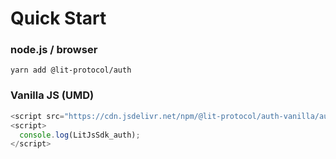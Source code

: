 # Quick Start

### node.js / browser

```
yarn add @lit-protocol/auth
```

### Vanilla JS (UMD)

```js
<script src="https://cdn.jsdelivr.net/npm/@lit-protocol/auth-vanilla/auth.js"></script>
<script>
  console.log(LitJsSdk_auth);
</script>
```